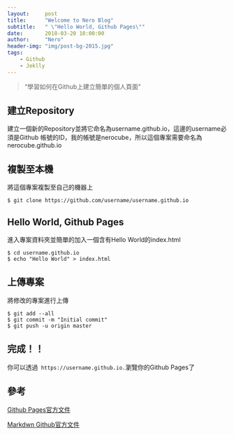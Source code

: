 ```yaml
---
layout:     post
title:      "Welcome to Nero Blog"
subtitle:   " \"Hello World, Github Pages\""
date:       2018-03-20 10:00:00
author:     "Nero"
header-img: "img/post-bg-2015.jpg"
tags:
    - Github
    - Jeklly
---
```


> “學習如何在Github上建立簡單的個人頁面”
## 建立Repository
建立一個新的Repository並將它命名為username.github.io，這邊的username必須是Github 帳號的ID，我的帳號是nerocube，所以這個專案需要命名為nerocube.github.io
## 複製至本機
將這個專案複製至自己的機器上
```
$ git clone https://github.com/username/username.github.io
```
## Hello World, Github Pages
進入專案資料夾並簡單的加入一個含有Hello World的index.html
```
$ cd username.github.io
$ echo "Hello World" > index.html
```
## 上傳專案
將修改的專案進行上傳
```
$ git add --all
$ git commit -m "Initial commit"
$ git push -u origin master
```
## 完成！！
你可以透過` https://username.github.io.`瀏覽你的Github Pages了
## 參考
[Github Pages官方文件](https://pages.github.com/)

[Markdwn Github官方文件](https://guides.github.com/features/mastering-markdown/)
